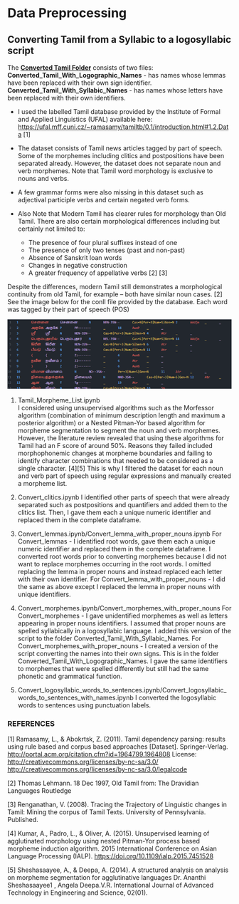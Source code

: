 # Data Preprocessing

## Converting Tamil from a Syllabic to a logosyllabic script

The <b>[Converted Tamil Folder](https://github.com/Kee2u/Deciphering_the_Indus_Valley_Script/tree/main/Converted_Tamil)</b> consists of two files:</br>
<strong>Converted_Tamil_With_Logographic_Names</strong> - has names whose lemmas have been replaced with their own sign identifier. </br>
<strong>Converted_Tamil_With_Syllabic_Names</strong>  - has names whose letters have been replaced with their own identifiers. </br>

-	I used the labelled Tamil database provided by the Institute of Formal and Applied Linguistics (UFAL) available here: https://ufal.mff.cuni.cz/~ramasamy/tamiltb/0.1/introduction.html#1.2.Data [1]
-	The dataset consists of Tamil news articles tagged by part of speech. Some of the morphemes including clitics and postpositions have been separated already. However, the dataset does not separate noun and verb morphemes. Note that Tamil word morphology is exclusive to nouns and verbs.
-	A few grammar forms were also missing in this dataset such as adjectival participle verbs and certain negated verb forms.
-	Also Note that Modern Tamil has clearer rules for morphology than Old Tamil. There are also certain morphological differences including but certainly not limited to:

      -	The presence of four plural suffixes instead of one 
      -	The presence of only two tenses (past and non-past)
      -	Absence of Sanskrit loan words
      -	Changes in negative construction
      -	A greater frequency of appellative verbs [2] [3]

Despite the differences, modern Tamil still demonstrates a morphological continuity from old Tamil, for example – both have similar noun cases. [2]
See the image below for the conll file provided by the database. Each word was tagged by their part of speech (POS)

<img src = "https://github.com/Kee2u/Deciphering_the_Indus_Valley_Script/blob/main/Preprocessing/Pictures/Tamil_data.png?raw=true">

1.	Tamil_Morpheme_List.ipynb  
I considered using unsupervised algorithms such as the Morfessor algorithm (combination of minimum description length and maximum a posterior algorithm) or a Nested Pitman-Yor based algorithm for morpheme segmentation to segment the noun and verb morphemes.  However, the literature review revealed that using these algorithms for Tamil had an F score of around 50%. Reasons they failed included morphophonemic changes at morpheme boundaries and failing to identify character combinations that needed to be considered as a single character. [4][5] This is why I filtered the dataset for each noun and verb part of speech using regular expressions and manually created a morpheme list. 

2.  Convert_clitics.ipynb
I identified other parts of speech that were already separated such as postpositions and quantifiers and added them to the clitics list. Then, I gave them each a unique numeric identifier and replaced them in the complete dataframe.

3.	Convert_lemmas.ipynb/Convert_lemma_with_proper_nouns.ipynb
For Convert_lemmas - I identified root words, gave them each a unique numeric identifier and replaced them in the complete dataframe. I converted root words prior to converting morphemes because I did not want to replace morphemes occurring in the root words. I omitted replacing the lemma in proper nouns and instead replaced each letter with their own identifier.
For Convert_lemma_with_proper_nouns - I did the same as above except I replaced the lemma in proper nouns with unique identifiers.

4.	Convert_morphemes.ipynb/Convert_morphemes_with_proper_nouns 
For Convert_morphemes - I gave unidentified morphemes as well as letters appearing in proper nouns identifiers. I assumed that proper nouns are spelled syllabically in a logosyllabic language. I added this version of the script to the folder Converted_Tamil_With_Syllabic_Names. 
For Convert_morphemes_with_proper_nouns - I created a version of the script converting the names into their own signs. This is in the folder Converted_Tamil_With_Logographic_Names.
I gave the same identifiers to morphemes that were spelled differently but still had the same phonetic and grammatical function.

5.	Convert_logosyllabic_words_to_sentences.ipynb/Convert_logosyllabic_words_to_sentences_with_names.ipynb
I converted the logosyllabic words to sentences using punctuation labels.


### REFERENCES
[1] Ramasamy, L., & Abokrtsk, Z. (2011). Tamil dependency parsing: results using rule based and corpus based approaches [Dataset]. Springer-Verlag. http://portal.acm.org/citation.cfm?id=1964799.1964808 License: http://creativecommons.org/licenses/by-nc-sa/3.0/  http://creativecommons.org/licenses/by-nc-sa/3.0/legalcode

[2] Thomas Lehmann. 18 Dec 1997, Old Tamil from: The Dravidian Languages Routledge

[3] Renganathan, V. (2008). Tracing the Trajectory of Linguistic changes in Tamil: Mining the corpus of Tamil Texts. University of Pennsylvania. Published.

[4] Kumar, A., Padro, L., & Oliver, A. (2015). Unsupervised learning of agglutinated morphology using nested Pitman-Yor process based morpheme induction algorithm. 2015 International Conference on Asian Language Processing (IALP). https://doi.org/10.1109/ialp.2015.7451528 

[5]  Sheshasaayee, A., & Deepa, A. (2014). A structured analysis on analysis on morpheme segmentation for agglutinative languages Dr. Ananthi Sheshasaayee1 , Angela Deepa.V.R. International Journal of Advanced Technology in Engineering and Science, 02(01).

